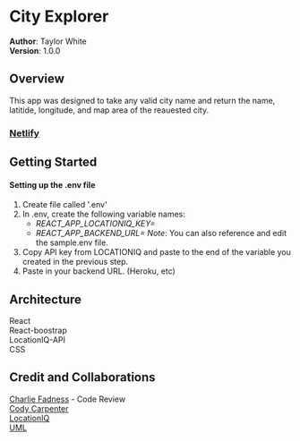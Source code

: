 # City Explorer

**Author**: Taylor White  
**Version**: 1.0.0

## Overview
This app was designed to take any valid city name and return the name, latitide, longitude, and map area of the reauested city.

### [Netlify](https://flamboyant-tesla-763e34.netlify.app)

## Getting Started

#### Setting up the .env file

1. Create file called '.env'
2. In .env, create the following variable names:
    - *REACT_APP_LOCATIONIQ_KEY=*
    - *REACT_APP_BACKEND_URL=*
    *Note*: You can also reference and edit the sample.env file.
3. Copy API key from LOCATIONIQ and paste to the end of the variable you created in the previous step.
4. Paste in your backend URL. (Heroku, etc)



## Architecture
React  
React-boostrap  
LocationIQ-API  
CSS  

## Credit and Collaborations
[Charlie Fadness](https://github.com/fadnesscharlie) - Code Review  
[Cody Carpenter](https://github.com/CallMeCody)  
[LocationIQ](https://locationiq.com/docs)  
[UML](https://drive.google.com/file/d/1dKorR6TiiY-5oosEViZm8Wr3AfR-sUMU/view?usp=sharing)  
